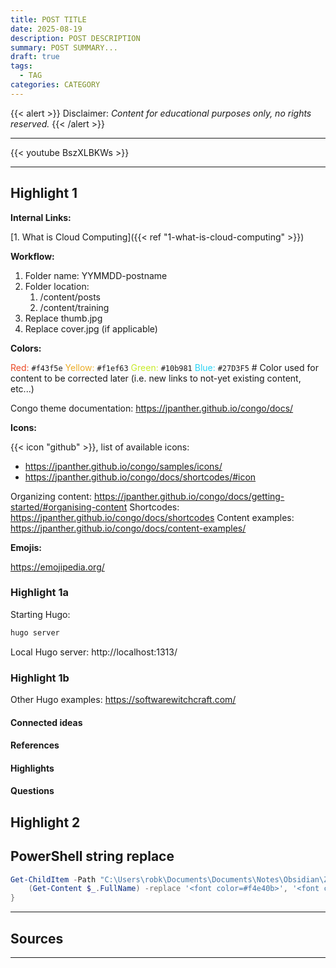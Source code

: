 ```yaml
---
title: POST TITLE
date: 2025-08-19
description: POST DESCRIPTION
summary: POST SUMMARY...
draft: true
tags:
  - TAG
categories: CATEGORY
---
```

{{< alert >}}
Disclaimer: _Content for educational purposes only, no rights reserved._
{{< /alert >}}

---

{{< youtube BszXLBKWs >}}

---
## Highlight 1

**Internal Links:**

[1. What is Cloud Computing]({{< ref "1-what-is-cloud-computing" >}})

**Workflow:**

1. Folder name: YYMMDD-postname
2. Folder location:
	1. /content/posts
	2. /content/training
3. Replace thumb.jpg
4. Replace cover.jpg (if applicable)

**Colors:** 

<font color=#EB4925>Red:</font> `#f43f5e`
<font color=#EBAC25>Yellow:</font> `#f1ef63`
<font color=#C7EB25>Green:</font> `#10b981`
<font color=#27D3F5>Blue:</font> `#27D3F5` # Color used for content to be corrected later (i.e. new links to not-yet existing content, etc...)

Congo theme documentation: https://jpanther.github.io/congo/docs/

**Icons:**

{{< icon "github" >}}, list of available icons: 

- https://jpanther.github.io/congo/samples/icons/
- https://jpanther.github.io/congo/docs/shortcodes/#icon

Organizing content: https://jpanther.github.io/congo/docs/getting-started/#organising-content
Shortcodes: https://jpanther.github.io/congo/docs/shortcodes
Content examples: https://jpanther.github.io/congo/docs/content-examples/

**Emojis:**

https://emojipedia.org/
### Highlight 1a

Starting Hugo:

```PowerShell
hugo server
```

Local Hugo server: http://localhost:1313/
### Highlight 1b

Other Hugo examples: https://softwarewitchcraft.com/

#### Connected ideas

#### References

#### Highlights

#### Questions

## Highlight 2

## PowerShell string replace

```PowerShell
Get-ChildItem -Path "C:\Users\robk\Documents\Documents\Notes\Obsidian\Zettelkasten\4 - Content Creation\Git\rtdevx.github.io" -Recurse -Filter *.md | ForEach-Object {
    (Get-Content $_.FullName) -replace '<font color=#f4e40b>', '<font color=#EBAC25>' | Set-Content $_.FullName
}
```

---
## Sources



---

